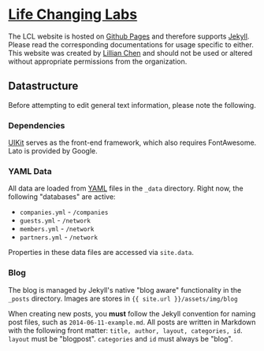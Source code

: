 # [Life Changing Labs](http://www.lifechanginglabs.com/)

The LCL website is hosted on [Github Pages](https://pages.github.com/) and therefore supports [Jekyll](http://jekyllrb.com/). Please read the corresponding documentations for usage specific to either. This website was created by [Lillian Chen](http://lillian-chen.com/) and should not be used or altered without appropriate permissions from the organization.

## Datastructure
Before attempting to edit general text information, please note the following.

  ### Dependencies
  [UIKit](http://getuikit.com/) serves as the front-end framework, which also requires FontAwesome. Lato is provided by Google.

  ### YAML Data
  All data are loaded from [YAML](http://www.yaml.org/spec/1.2/spec.html) files in the `_data` directory. Right now, the following "databases" are active:

  - `companies.yml` - `/companies`
  - `guests.yml` - `/network`
  - `members.yml` - `/network`
  - `partners.yml` - `/network`

  Properties in these data files are accessed via `site.data`.

  ### Blog
  The blog is managed by Jekyll's native "blog aware" functionality in the `_posts` directory. Images are stores in `{{ site.url }}/assets/img/blog`

  When creating new posts, you **must** follow the Jekyll convention for naming post files, such as `2014-06-11-example.md`. All posts are written in Markdown with the following front matter: `title, author, layout, categories, id`. `layout` must be "blogpost". `categories` and `id` must always be "blog".